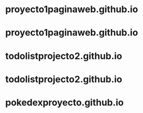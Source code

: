 # proyecto1paginaweb.github.io
# proyecto1paginaweb.github.io
# todolistprojecto2.github.io
# todolistprojecto2.github.io
# pokedexproyecto.github.io
